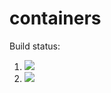 # containers

Build status:

1. [![](https://github.com/elissayz/containers/workflows/tests-fibonacci/badge.svg)](https://github.com/elissayz/containers/actions?query=workflow%3Atests-fibonacci)
1. [![](https://github.com/elissayz/containers/workflows/tests-range/badge.svg)](https://github.com/elissayz/containers/actions?query=workflow%3Atests-range)
